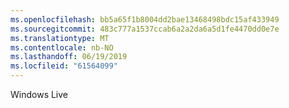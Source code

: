 ```yaml
---
ms.openlocfilehash: bb5a65f1b8004dd2bae13468498bdc15af433949
ms.sourcegitcommit: 483c777a1537ccab6a2a2da6a5d1fe4470dd0e7e
ms.translationtype: MT
ms.contentlocale: nb-NO
ms.lasthandoff: 06/19/2019
ms.locfileid: "61564099"
---
```

Windows Live